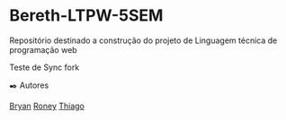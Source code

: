 # Bereth-LTPW-5SEM
Repositório destinado a construção do projeto de Linguagem técnica de programação web 

Teste de Sync fork

✒️ Autores

[Bryan](https://github.com/Bryanjvo)
[Roney](https://github.com/akirar0n)
[Thiago](https://github.com/ThiagoasSilva)